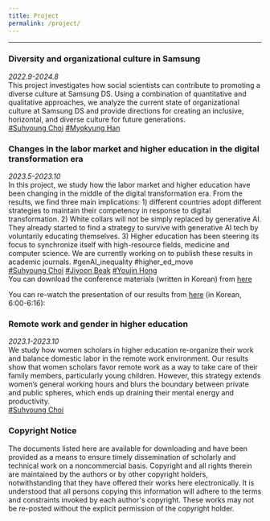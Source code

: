 ```yaml
---
title: Project
permalink: /project/
---
```



<hr>

### Diversity and organizational culture in Samsung  
_2022.9-2024.8_   
This project investigates how social scientists can contribute to promoting a diverse culture at Samsung DS. Using a combination of quantitative and qualitative approaches, we analyze the current state of organizational culture at Samsung DS and provide directions for creating an inclusive, horizontal, and diverse culture for future generations.   
[#Suhyoung Choi](https://computationalsociologylab.github.io/people/Suhyoung_Choi/index.html) [#Myokyung Han](https://computationalsociologylab.github.io/people/Myokyung_Han/index.html)


### Changes in the labor market and higher education in the digital transformation era   
_2023.5-2023.10_   
In this project, we study how the labor market and higher education have been changing in the middle of the digital transformation era. From the results, we find three main implications: 1) different countries adopt different strategies to maintain their competency in response to digital transformation. 2) White collars will not be simply replaced by generative AI. They already started to find a strategy to survive with generative AI tech by voluntarily educating themselves. 3) Higher education has been steering its focus to synchronize itself with high-resource fields, medicine and computer science. We are currently working on to publish these results in academic journals. #genAI_inequality #higher_ed_move    
[#Suhyoung Choi](https://computationalsociologylab.github.io/people/Suhyoung_Choi/index.html) [#Jiyoon Beak](https://computationalsociologylab.github.io/people/Jiyoon_Beak/index.html) [#Youjin Hong](https://computationalsociologylab.github.io/people/Youjin_Hong/index.html)   
You can download the conference materials (written in Korean) from [here]( https://www.kisdi.re.kr/bbs/view.do?bbsSn=114295&key=m2101113055944&pageIndex=1&sc=&sw=)

You can re-watch the presentation of our results from [here](https://www.youtube.com/live/CRHQL-H8AfE?si=nXmEijxuAzUgLIeS) (in Korean, 6:00-6:16):

### Remote work and gender in higher education   
_2023.1-2023.10_   
We study how women scholars in higher education re-organize their work and balance domestic labor in the remote work environment. Our results show that women scholars favor remote work as a way to take care of their family members, particularly young children. However, this strategy extends women’s general working hours and blurs the boundary between private and public spheres, which ends up draining their mental energy and productivity.   
[#Suhyoung Choi](https://computationalsociologylab.github.io/people/Suhyoung_Choi/index.html)


### Copyright Notice

The documents listed here are available for downloading and have been provided as a means to ensure timely dissemination of scholarly and technical work on a noncommercial basis. Copyright and all rights therein are maintained by the authors or by other copyright holders, notwithstanding that they have offered their works here electronically. It is understood that all persons copying this information will adhere to the terms and constraints invoked by each author's copyright. These works may not be re-posted without the explicit permission of the copyright holder.
